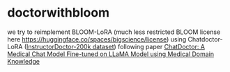 # doctorwithbloom
 we try to reimplement BLOOM-LoRA (much less restricted BLOOM license here https://huggingface.co/spaces/bigscience/license) using Chatdoctor-LoRA ([InstructorDoctor-200k dataset](https://drive.google.com/file/d/1lyfqIwlLSClhgrCutWuEe_IACNq6XNUt/view?usp=sharing)) following paper [ChatDoctor: A Medical Chat Model Fine-tuned
on LLaMA Model using Medical Domain
Knowledge](https://arxiv.org/pdf/2303.14070.pdf)
